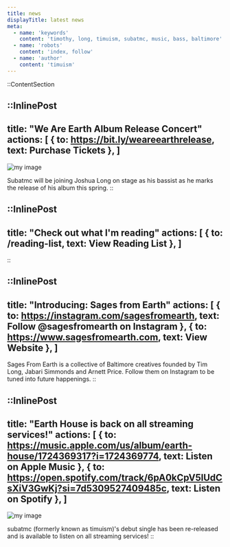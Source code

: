 ```yaml
---
title: news
displayTitle: latest news
meta:
  - name: 'keywords'
    content: 'timothy, long, timuism, subatmc, music, bass, baltimore'
  - name: 'robots'
    content: 'index, follow'
  - name: 'author'
    content: 'timuism'
---
```



::ContentSection

  ::InlinePost
  ---
  title: "We Are Earth Album Release Concert"
  actions: [
    {
      to: https://bit.ly/weareearthrelease,
      text: Purchase Tickets
    },
  ]
  ---
  ![my image](/images/weareearth-release.webp)

  Subatmc will be joining Joshua Long on stage as his bassist as he marks the release of his album this spring. 
  ::

  ::InlinePost
  ---
  title: "Check out what I'm reading"
  actions: [
    {
      to: /reading-list,
      text: View Reading List
    },
  ]
  ---
  ::

  ::InlinePost
  ---
  title: "Introducing: Sages from Earth"
  actions: [
    {
      to: https://instagram.com/sagesfromearth,
      text: Follow @sagesfromearth on Instagram
    },
    {
      to: https://www.sagesfromearth.com,
      text: View Website
    },
  ]
  ---
  Sages From Earth is a collective of Baltimore creatives founded by Tim Long, Jabari Simmonds and Arnett Price. Follow them on Instagram to be tuned into future happenings.
  ::

  ::InlinePost
  ---
  title: "Earth House is back on all streaming services!"
  actions: [
    {
      to: https://music.apple.com/us/album/earth-house/1724369317?i=1724369774,
      text: Listen on Apple Music
    },
    {
      to: https://open.spotify.com/track/6pA0kCpV5lUdCsXiV3GwKj?si=7d5309527409485c,
      text: Listen on Spotify
    },
  ]
  ---
  ![my image](/images/earth-house-new-cover.webp)

  subatmc (formerly known as timuism)'s debut single has been re-released and is available to listen on all streaming services!
  ::
